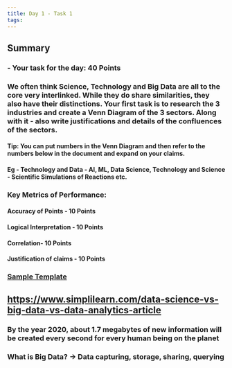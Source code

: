 ```yaml
---
title: Day 1 - Task 1
tags:
---
```

## Summary
### - Your task for the day: **40 Points**
### We often think Science, Technology and Big Data are all to the core very interlinked. While they do share similarities, they also have their distinctions. Your first task is to research the 3 industries and create a Venn Diagram of the 3 sectors. Along with it - also write justifications and details of the confluences of the sectors.
#### Tip: You can put numbers in the Venn Diagram and then refer to the numbers below in the document and expand on your claims.
#### Eg - Technology and Data - AI, ML, Data Science, Technology and Science - Scientific Simulations of Reactions etc.
### Key Metrics of Performance:
#### Accuracy of Points - 10 Points
#### Logical Interpretation - 10 Points
#### Correlation- 10 Points
#### Justification of claims - 10 Points
### [Sample Template](https://tinyurl.com/Research-STEM-Task-1)
## https://www.simplilearn.com/data-science-vs-big-data-vs-data-analytics-article
### By the year 2020, about 1.7 megabytes of new information will be created every second for every human being on the planet
### What is **Big Data**? -> Data capturing, storage, sharing, querying
###
